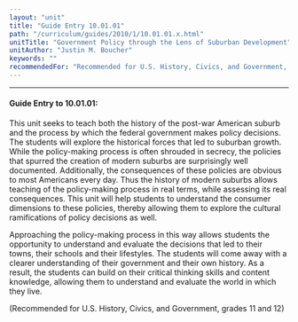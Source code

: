 ```yaml
---
layout: "unit"
title: "Guide Entry 10.01.01"
path: "/curriculum/guides/2010/1/10.01.01.x.html"
unitTitle: "Government Policy through the Lens of Suburban Development"
unitAuthor: "Justin M. Boucher"
keywords: ""
recommendedFor: "Recommended for U.S. History, Civics, and Government, grades 11 and 12"
---
```

<body>
<hr/>
 <h4>
  Guide Entry to 10.01.01:
 </h4>
 <p>
  This unit seeks to teach both the history of the post-war American suburb and the process by which the federal government makes policy decisions.  The students will explore the historical forces that led to suburban growth.  While the policy-making process is often shrouded in secrecy, the policies that spurred the creation of modern suburbs are surprisingly well documented.  Additionally, the consequences of these policies are obvious to most Americans every day.  Thus the history of modern suburbs allows teaching of the policy-making process in real terms, while assessing its real consequences.  This unit will help students to understand the consumer dimensions to these policies, thereby allowing them to explore the cultural ramifications of policy decisions as well.
 </p>
<p>
  Approaching the policy-making process in this way allows students the opportunity to understand and evaluate the decisions that led to their towns, their schools and their lifestyles. The students will come away with a clearer understanding of their government and their own history.  As a result, the students can build on their critical thinking skills and content knowledge, allowing them to understand and evaluate the world in which they live.
 </p>
<p>
  (Recommended for U.S. History, Civics, and Government, grades 11 and 12)
 </p>



</body>